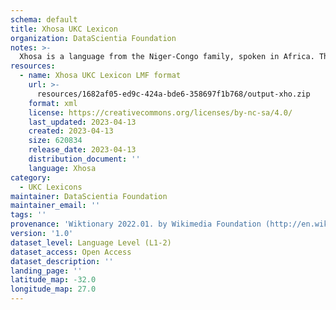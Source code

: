 ```yaml
---
schema: default
title: Xhosa UKC Lexicon
organization: DataScientia Foundation
notes: >-
  Xhosa is a language from the Niger-Congo family, spoken in Africa. The UKC Lexicon of Xhosa is represented as a lexico-semantic network. It consists of words, word senses, synsets, as well as sense-level and synset-level relationships.
resources:
  - name: Xhosa UKC Lexicon LMF format
    url: >-
      resources/1682af05-ed9c-424a-bde6-358697f1b768/output-xho.zip
    format: xml
    license: https://creativecommons.org/licenses/by-nc-sa/4.0/
    last_updated: 2023-04-13
    created: 2023-04-13
    size: 620834
    release_date: 2023-04-13
    distribution_document: ''
    language: Xhosa
category:
  - UKC Lexicons
maintainer: DataScientia Foundation
maintainer_email: ''
tags: ''
provenance: 'Wiktionary 2022.01. by Wikimedia Foundation (http://en.wiktionary.org); CogNet 2.1 by Khuyagbaatar Batsuren, National University of Mongolia (http://cognet.ukc.disi.unitn.it); KinDiv: Kinship Diversity 1.0 by Temuulen Khishigsuren (http://ukc.disi.unitn.it/index.php/kinship/); UniMet: Universal Metonymy 1.0 by Temuulen Khishigsuren and Gábor Bella (http://ukc.disi.unitn.it/index.php/metonymy/); MorphyNet 2.0 by Gábor Bella and Khuyagbaatar Batsuren (http://ukc.disi.unitn.it/index.php/morphynet/); Antonymy 1.0 by Gábor Bella (http://ukc.datascientia.eu); African Wordnet Project 2017.10. by South African Centre for Digital Language Resources (SADiLaR) (https://www.sadilar.org/index.php/en/); Princeton WordNet 2.1 by Princeton University (https://wordnet.princeton.edu)'
version: '1.0'
dataset_level: Language Level (L1-2)
dataset_access: Open Access
dataset_description: ''
landing_page: ''
latitude_map: -32.0
longitude_map: 27.0
---
```

